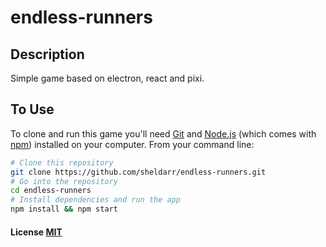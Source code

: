 # endless-runners

## Description

Simple game based on electron, react and pixi.

## To Use

To clone and run this game you'll need [Git](https://git-scm.com) and [Node.js](https://nodejs.org/en/download/) (which comes with [npm](http://npmjs.com)) installed on your computer. From your command line:

```bash
# Clone this repository
git clone https://github.com/sheldarr/endless-runners.git
# Go into the repository
cd endless-runners
# Install dependencies and run the app
npm install && npm start
```

#### License [MIT](LICENSE.md)

